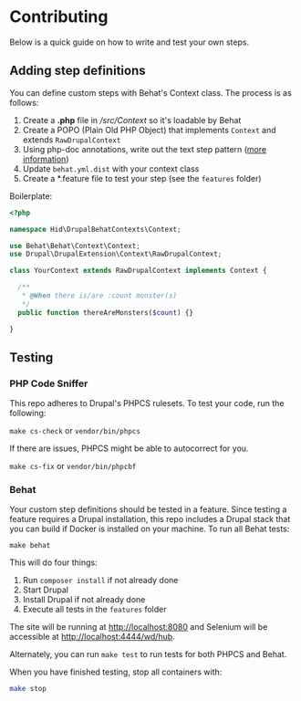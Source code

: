 # Contributing

Below is a quick guide on how to write and test your own steps.

## Adding step definitions

You can define custom steps with Behat's Context class. The process is as follows:

1. Create a **.php** file in */src/Context* so it's loadable by Behat
2. Create a POPO (Plain Old PHP Object) that implements `Context` and extends `RawDrupalContext`
3. Using php-doc annotations, write out the text step pattern ([more information](http://behat.org/en/latest/user_guide/context/definitions.html#creating-your-first-step-definition))
4. Update `behat.yml.dist` with your context class
5. Create a *.feature file to test your step (see the `features` folder)

Boilerplate:

```php
<?php

namespace Hid\DrupalBehatContexts\Context;

use Behat\Behat\Context\Context;
use Drupal\DrupalExtension\Context\RawDrupalContext;

class YourContext extends RawDrupalContext implements Context {

  /**
   * @When there is/are :count monster(s)
   */
  public function thereAreMonsters($count) {}

}
```

## Testing

### PHP Code Sniffer

This repo adheres to Drupal's PHPCS rulesets.  To test your code, run the following:

`make cs-check` or `vendor/bin/phpcs`

If there are issues, PHPCS might be able to autocorrect for you.

`make cs-fix` or `vendor/bin/phpcbf`

### Behat

Your custom step definitions should be tested in a feature. Since testing a feature requires a Drupal installation, this repo includes a Drupal stack that you can build if Docker is installed on your machine. To run all Behat tests:

```
make behat
```

This will do four things:

1. Run `composer install` if not already done
2. Start Drupal
3. Install Drupal if not already done
4. Execute all tests in the `features` folder

The site will be running at [http://localhost:8080](http://localhost:8080) and Selenium will be accessible at [http://localhost:4444/wd/hub](http://localhost:4444/wd/hub).

Alternately, you can run `make test` to run tests for both PHPCS and Behat.

When you have finished testing, stop all containers with:

```bash
make stop
```